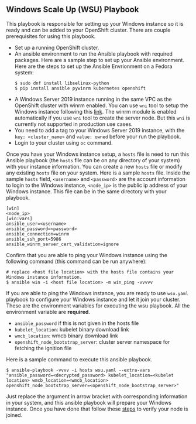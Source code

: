 ## Windows Scale Up (WSU) Playbook
This playbook is responsible for setting up your Windows instance so it is ready and can be added to your OpenShift cluster.
There are couple prerequisites for using this playbook.
- Set up a running OpenShift cluster.
- An ansible environment to run the Ansible playbook with required packages. Here are a sample step to set up your Ansible environment.
  Here are the steps to set up the Ansible Envrionment on a Fedora system:
  ```
  $ sudo dnf install libselinux-python
  $ pip install ansible pywinrm kubernetes openshift
  ```
- A Windows Server 2019 instance running in the same VPC as the OpenShift cluster with winrm enabled.
  You can use `wni` tool to setup the Windows instance following this [link](https://github.com/openshift/windows-machine-config-operator/tree/master/tools/windows-node-installer). The winrm module is enabled automatically if you use `wni` tool to create the server node. But this `wni` is currently not supported in production use cases.
- You need to add a tag to your Windows Server 2019 instance, with the `key: <cluster_name>` and `value: owned` before your run the playbook. 
- Login to your cluster using `oc` command.

Once you have your Windows instance setup, a `hosts` file is need to run this Ansible playbook (the `hosts` file can be on any directory of your system) with your instance information. You can create a new `hosts` file or modify any existing `hosts` file on your system. 
Here is a sample `hosts` file. Inside the sample `hosts` field, `<username>` and `<password>` are the account information to login to the Windows instance, `<node_ip>` is the public ip address of your Windows instance. This file can be in the same directory with your playbook.
```
[win]
<node_ip>
[win:vars]
ansible_user=<username>
ansible_password=<password>
ansible_connection=winrm
ansible_ssh_port=5986
ansible_winrm_server_cert_validation=ignore
```
Confirm that you are able to ping your Windows instance using the following command (this command can be run anywhere):
```
# replace <host file location> with the hosts file contains your Windows instance information.
$ ansible win -i <host file location> -m win_ping -vvvvv
```
If you are able to ping the Windows instance, you are ready to use `wsu.yaml` playbook to configure your Windows instance and let it join your cluster.
These are the environment variables for executing the wsu playbook. All the environment variable are **required**.
- `ansible_password` if this is not given in the hosts file
- `kubelet_location`: kubelet binary download link
- `wmcb_location`: wmcb binary download link
- `openshift_node_bootstrap_server`: cluster server namespace for fetching the ignition file

Here is a sample command to execute this ansible playbook.
```
$ ansible-playbook -vvvv -i hosts wsu.yaml --extra-vars "ansible_password=<decrypted_password> kubelet_location=<kubelet location> wmcb_location=<wmcb_location> openshift_node_bootstrap_server=<openshift_node_bootstrap_server>"
```
Just replace the argument in arrow bracket with corresponding information in your system, and this ansible playbook will prepare your Windows instance.
Once you have done that follow these [steps](https://github.com/openshift/windows-machine-config-operator#testing) to verify your node is joined.

